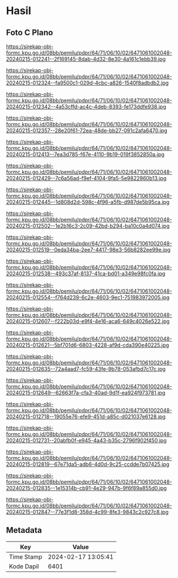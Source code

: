 # Hasil

## Foto C Plano

https://sirekap-obj-formc.kpu.go.id/08bb/pemilu/pdpr/64/71/06/10/02/6471061002048-20240215-012241--2f169145-8dab-4d32-8e30-4a161c1ebb39.jpg

https://sirekap-obj-formc.kpu.go.id/08bb/pemilu/pdpr/64/71/06/10/02/6471061002048-20240215-012324--fa9500c1-029d-4cbc-a826-1540f8adbdb2.jpg

https://sirekap-obj-formc.kpu.go.id/08bb/pemilu/pdpr/64/71/06/10/02/6471061002048-20240215-012342--4a53cffd-ac4c-4deb-8393-fe173ddfe938.jpg

https://sirekap-obj-formc.kpu.go.id/08bb/pemilu/pdpr/64/71/06/10/02/6471061002048-20240215-012357--28e20f61-72ea-48de-bb27-091c2afa6470.jpg

https://sirekap-obj-formc.kpu.go.id/08bb/pemilu/pdpr/64/71/06/10/02/6471061002048-20240215-012413--7ea3d785-f67e-4110-9b19-019f3852850a.jpg

https://sirekap-obj-formc.kpu.go.id/08bb/pemilu/pdpr/64/71/06/10/02/6471061002048-20240215-012429--7c6a56ad-f9ef-4104-9fa5-5e9822860b13.jpg

https://sirekap-obj-formc.kpu.go.id/08bb/pemilu/pdpr/64/71/06/10/02/6471061002048-20240215-012445--1d808d2d-598c-4f96-a5fb-d987de5b95ca.jpg

https://sirekap-obj-formc.kpu.go.id/08bb/pemilu/pdpr/64/71/06/10/02/6471061002048-20240215-012502--1e2b16c3-2c09-42bd-b294-ba10c0a4d074.jpg

https://sirekap-obj-formc.kpu.go.id/08bb/pemilu/pdpr/64/71/06/10/02/6471061002048-20240215-012519--0eda34ba-2ee7-4417-98e3-56b8282ee99e.jpg

https://sirekap-obj-formc.kpu.go.id/08bb/pemilu/pdpr/64/71/06/10/02/6471061002048-20240215-012538--493c37af-8137-41ca-bd01-a349e98fc0fa.jpg

https://sirekap-obj-formc.kpu.go.id/08bb/pemilu/pdpr/64/71/06/10/02/6471061002048-20240215-012554--f764d239-6c2e-4603-9ec1-751983972005.jpg

https://sirekap-obj-formc.kpu.go.id/08bb/pemilu/pdpr/64/71/06/10/02/6471061002048-20240215-012607--f222b03d-e9f4-4e16-aca6-649c4026e522.jpg

https://sirekap-obj-formc.kpu.go.id/08bb/pemilu/pdpr/64/71/06/10/02/6471061002048-20240215-012621--5bf701d6-6803-4228-af9d-cda390e40225.jpg

https://sirekap-obj-formc.kpu.go.id/08bb/pemilu/pdpr/64/71/06/10/02/6471061002048-20240215-012635--72a4aad7-fc59-43fe-9b78-053afbd7c17c.jpg

https://sirekap-obj-formc.kpu.go.id/08bb/pemilu/pdpr/64/71/06/10/02/6471061002048-20240215-012649--62663f7a-cfa3-40ad-9d1f-ea924f973781.jpg

https://sirekap-obj-formc.kpu.go.id/08bb/pemilu/pdpr/64/71/06/10/02/6471061002048-20240215-012718--19055e76-efe9-451d-a85c-d021037e6128.jpg

https://sirekap-obj-formc.kpu.go.id/08bb/pemilu/pdpr/64/71/06/10/02/6471061002048-20240215-012731--20abfb0f-e945-4a43-b35c-2796f902f450.jpg

https://sirekap-obj-formc.kpu.go.id/08bb/pemilu/pdpr/64/71/06/10/02/6471061002048-20240215-012819--67e71da5-adb6-4d0d-9c25-ccdde7b07425.jpg

https://sirekap-obj-formc.kpu.go.id/08bb/pemilu/pdpr/64/71/06/10/02/6471061002048-20240215-012835--1e15314b-cb91-4e29-947b-9f6f89a855d0.jpg

https://sirekap-obj-formc.kpu.go.id/08bb/pemilu/pdpr/64/71/06/10/02/6471061002048-20240215-012847--77e3f1d8-358d-4c99-8fe3-9843c2c927c8.jpg


## Metadata

| Key        | Value               |
| ---------- | ------------------- |
| Time Stamp | 2024-02-17 13:05:41 |
| Kode Dapil | 6401                |



